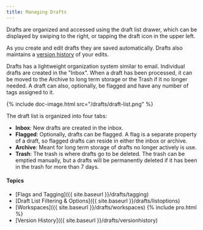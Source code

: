 ```yaml
---
title: Managing Drafts
---
```


Drafts are organized and accessed using the draft list drawer, which can be displayed by swiping to the right, or tapping the draft icon in the upper left.

As you create and edit drafts they are saved automatically. Drafts also maintains a [version history](/drafts/versionhistory) of your edits.

Drafts has a lightweight organization system similar to email. Individual drafts are created in the "Inbox". When a draft has been processed, it can be moved to the Archive to long term storage or the Trash if it no longer needed. A draft can also, optionally, be flagged and have any number of tags assigned to it.

{% include doc-image.html src="/drafts/draft-list.png" %}

The draft list is organized into four tabs:

- **Inbox**: New drafts are created in the inbox.
- **Flagged**: Optionally, drafts can be flagged. A flag is a separate property of a draft, so flagged drafts can reside in either the inbox or archive.
- **Archive**: Meant for long term storage of drafts no longer actively is use.
- **Trash**: The trash is where drafts go to be deleted. The trash can be emptied manually, but a drafts will be permanently deleted if it has been in the trash for more than 7 days.

#### Topics

- [Flags and Tagging]({{ site.baseurl }}/drafts/tagging)
- [Draft List Filtering & Options]({{ site.baseurl }}/drafts/listoptions)
- [Workspaces]({{ site.baseurl }}/drafts/workspaces) {% include pro.html %}
- [Version History]({{ site.baseurl }}/drafts/versionhistory)
